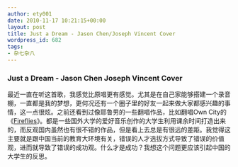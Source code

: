 ```yaml
---
author: ety001
date: 2010-11-17 10:21:15+00:00
layout: post
title: Just a Dream - Jason Chen/Joseph Vincent Cover
wordpress_id: 682
tags:
- 杂七杂八
---
```


### Just a Dream - Jason Chen Joseph Vincent Cover


最近一直在听这首歌，我感觉比原唱更有感觉。尤其是在自己家能够搭建一个录音棚，一直都是我的梦想，更何况还有一个圈子里的好友一起来做大家都感兴趣的事情，这一点很炫。之前还看到过像耶鲁男的一些翻唱作品，比如翻唱Own City的《[Fireflies](http://v.youku.com/v_show/id_XMTkwNjQ2NjMy.html)》。都是一些国外大学的爱好音乐创作的大学生利用课余时间打造出来的，而反观国内虽然也有很不错的作品，但是看上去总是有很远的差距。我觉得这主要就是跟中国当前的教育大环境有关，错误的人才选拔方式导致了错误的价值观，进而就导致了错误的成功观。什么才是成功？我想这个问题更应该引起中国的大学生的反思。


